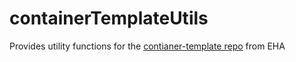 # containerTemplateUtils
Provides utility functions for the [contianer-template repo](https://github.com/ecohealthalliance/container-template) from EHA
